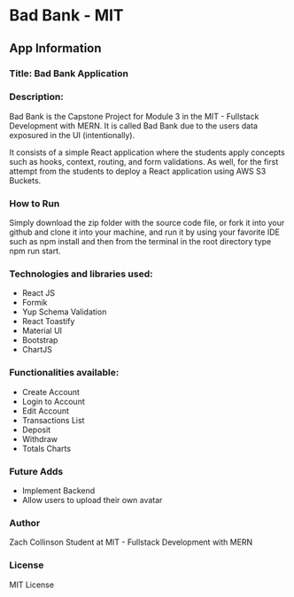 # Bad Bank - MIT

## App Information

### Title: Bad Bank Application

### Description:

Bad Bank is the Capstone Project for Module 3 in the MIT - Fullstack Development with MERN. It is called Bad Bank due to the users data exposured in the UI (intentionally).

It consists of a simple React application where the students apply concepts such as hooks, context, routing, and form validations. As well, for the first attempt from the students to deploy a React application using AWS S3 Buckets.

### How to Run

Simply download the zip folder with the source code file, or fork it into your github and clone it into your machine, and run it by using your favorite IDE such as npm install and then from the terminal in the root directory type npm run start.

### Technologies and libraries used:

- React JS
- Formik
- Yup Schema Validation
- React Toastify
- Material UI
- Bootstrap
- ChartJS

### Functionalities available:

- Create Account
- Login to Account
- Edit Account
- Transactions List
- Deposit
- Withdraw
- Totals Charts


### Future Adds

- Implement Backend
- Allow users to upload their own avatar

### Author

Zach Collinson
Student at MIT - Fullstack Development with MERN

### License

MIT License

